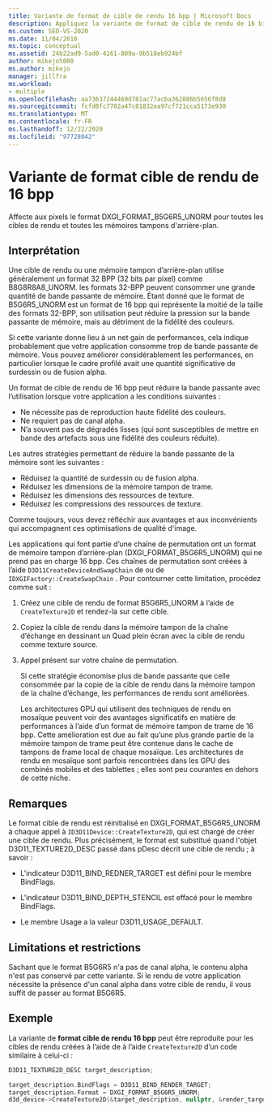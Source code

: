 ```yaml
---
title: Variante de format de cible de rendu 16 bpp | Microsoft Docs
description: Appliquez la variante de format de cible de rendu de 16 bits par pixel (BPP) en définissant le format de pixel sur DXGI_FORMAT_B5G6R5_UNORM pour toutes les cibles de rendu et les mémoires tampons d’arrière-plan.
ms.custom: SEO-VS-2020
ms.date: 11/04/2016
ms.topic: conceptual
ms.assetid: 24b22ad9-5ad0-4161-809a-9b518eb924bf
author: mikejo5000
ms.author: mikejo
manager: jillfra
ms.workload:
- multiple
ms.openlocfilehash: aa73637244469d781ac77acba362886b5656f8d8
ms.sourcegitcommit: fcfd0fc7702a47c81832ea97cf721cca5173e930
ms.translationtype: MT
ms.contentlocale: fr-FR
ms.lasthandoff: 12/22/2020
ms.locfileid: "97728042"
---
```

# <a name="16-bpp-render-target-format-variant"></a>Variante de format cible de rendu de 16 bpp
Affecte aux pixels le format DXGI_FORMAT_B5G6R5_UNORM pour toutes les cibles de rendu et toutes les mémoires tampons d'arrière-plan.

## <a name="interpretation"></a>Interprétation
 Une cible de rendu ou une mémoire tampon d’arrière-plan utilise généralement un format 32 BPP (32 bits par pixel) comme B8G8R8A8_UNORM. les formats 32-BPP peuvent consommer une grande quantité de bande passante de mémoire. Étant donné que le format de B5G6R5_UNORM est un format de 16 bpp qui représente la moitié de la taille des formats 32-BPP, son utilisation peut réduire la pression sur la bande passante de mémoire, mais au détriment de la fidélité des couleurs.

 Si cette variante donne lieu à un net gain de performances, cela indique probablement que votre application consomme trop de bande passante de mémoire. Vous pouvez améliorer considérablement les performances, en particulier lorsque le cadre profilé avait une quantité significative de surdessin ou de fusion alpha.

Un format de cible de rendu de 16 bpp peut réduire la bande passante avec l’utilisation lorsque votre application a les conditions suivantes :
- Ne nécessite pas de reproduction haute fidélité des couleurs.
- Ne requiert pas de canal alpha.
- N’a souvent pas de dégradés lisses (qui sont susceptibles de mettre en bande des artefacts sous une fidélité des couleurs réduite).

Les autres stratégies permettant de réduire la bande passante de la mémoire sont les suivantes :
- Réduisez la quantité de surdessin ou de fusion alpha.
- Réduisez les dimensions de la mémoire tampon de trame.
- Réduisez les dimensions des ressources de texture.
- Réduisez les compressions des ressources de texture.

Comme toujours, vous devez réfléchir aux avantages et aux inconvénients qui accompagnent ces optimisations de qualité d'image.

Les applications qui font partie d’une chaîne de permutation ont un format de mémoire tampon d’arrière-plan (DXGI_FORMAT_B5G6R5_UNORM) qui ne prend pas en charge 16 bpp. Ces chaînes de permutation sont créées à l’aide `D3D11CreateDeviceAndSwapChain` de ou de `IDXGIFactory::CreateSwapChain` . Pour contourner cette limitation, procédez comme suit :
1. Créez une cible de rendu de format B5G6R5_UNORM à l’aide de `CreateTexture2D` et rendez-la sur cette cible.
2. Copiez la cible de rendu dans la mémoire tampon de la chaîne d’échange en dessinant un Quad plein écran avec la cible de rendu comme texture source.
3. Appel présent sur votre chaîne de permutation.

   Si cette stratégie économise plus de bande passante que celle consommée par la copie de la cible de rendu dans la mémoire tampon de la chaîne d’échange, les performances de rendu sont améliorées.

   Les architectures GPU qui utilisent des techniques de rendu en mosaïque peuvent voir des avantages significatifs en matière de performances à l’aide d’un format de mémoire tampon de trame de 16 bpp. Cette amélioration est due au fait qu’une plus grande partie de la mémoire tampon de trame peut être contenue dans le cache de tampons de frame local de chaque mosaïque. Les architectures de rendu en mosaïque sont parfois rencontrées dans les GPU des combinés mobiles et des tablettes ; elles sont peu courantes en dehors de cette niche.

## <a name="remarks"></a>Remarques
 Le format cible de rendu est réinitialisé en DXGI_FORMAT_B5G6R5_UNORM à chaque appel à `ID3D11Device::CreateTexture2D`, qui est chargé de créer une cible de rendu. Plus précisément, le format est substitué quand l'objet D3D11_TEXTURE2D_DESC passé dans pDesc décrit une cible de rendu ; à savoir :

- L'indicateur D3D11_BIND_REDNER_TARGET est défini pour le membre BindFlags.

- L'indicateur D3D11_BIND_DEPTH_STENCIL est effacé pour le membre BindFlags.

- Le membre Usage a la valeur D3D11_USAGE_DEFAULT.

## <a name="restrictions-and-limitations"></a>Limitations et restrictions
 Sachant que le format B5G6R5 n'a pas de canal alpha, le contenu alpha n'est pas conservé par cette variante. Si le rendu de votre application nécessite la présence d'un canal alpha dans votre cible de rendu, il vous suffit de passer au format B5G6R5.

## <a name="example"></a>Exemple
 La variante de **format cible de rendu 16 bpp** peut être reproduite pour les cibles de rendu créées à l’aide de à l’aide `CreateTexture2D` d’un code similaire à celui-ci :

```cpp
D3D11_TEXTURE2D_DESC target_description;

target_description.BindFlags = D3D11_BIND_RENDER_TARGET;
target_description.Format = DXGI_FORMAT_B5G6R5_UNORM;
d3d_device->CreateTexture2D(&target_description, nullptr, &render_target);
```
